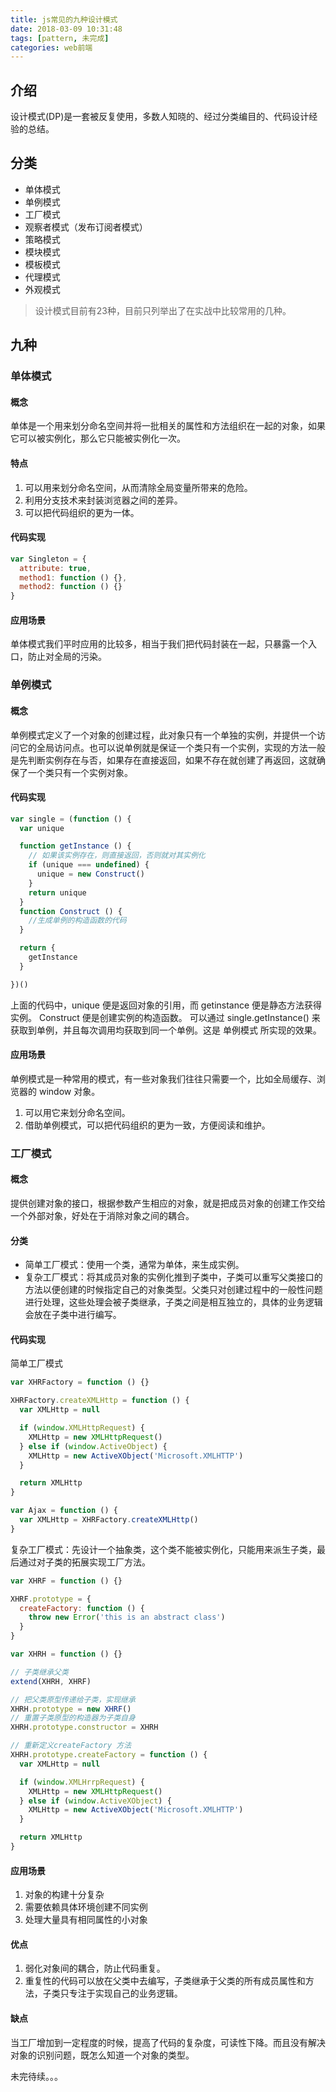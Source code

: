 ```yaml
---
title: js常见的九种设计模式
date: 2018-03-09 10:31:48
tags: [pattern, 未完成]
categories: web前端
---
```

## 介绍

设计模式(DP)是一套被反复使用，多数人知晓的、经过分类编目的、代码设计经验的总结。

## 分类

* 单体模式
* 单例模式
* 工厂模式
* 观察者模式（发布订阅者模式）
* 策略模式
* 模块模式
* 模板模式
* 代理模式
* 外观模式

> 设计模式目前有23种，目前只列举出了在实战中比较常用的几种。

## 九种

### 单体模式

#### 概念

单体是一个用来划分命名空间并将一批相关的属性和方法组织在一起的对象，如果它可以被实例化，那么它只能被实例化一次。

#### 特点

1. 可以用来划分命名空间，从而清除全局变量所带来的危险。
2. 利用分支技术来封装浏览器之间的差异。
3. 可以把代码组织的更为一体。

#### 代码实现

```js
var Singleton = {
  attribute: true,
  method1: function () {},
  method2: function () {}
}
```

#### 应用场景

单体模式我们平时应用的比较多，相当于我们把代码封装在一起，只暴露一个入口，防止对全局的污染。

### 单例模式

#### 概念

单例模式定义了一个对象的创建过程，此对象只有一个单独的实例，并提供一个访问它的全局访问点。也可以说单例就是保证一个类只有一个实例，实现的方法一般是先判断实例存在与否，如果存在直接返回，如果不存在就创建了再返回，这就确保了一个类只有一个实例对象。

#### 代码实现

```js
var single = (function () {
  var unique

  function getInstance () {
    // 如果该实例存在，则直接返回，否则就对其实例化
    if (unique === undefined) {
      unique = new Construct()
    }
    return unique
  }
  function Construct () {
    //生成单例的构造函数的代码
  }

  return {
    getInstance
  }

})()

```

上面的代码中，unique 便是返回对象的引用，而 getinstance 便是静态方法获得实例。 Construct 便是创建实例的构造函数。
可以通过 single.getInstance() 来获取到单例，并且每次调用均获取到同一个单例。这是 单例模式 所实现的效果。

#### 应用场景

单例模式是一种常用的模式，有一些对象我们往往只需要一个，比如全局缓存、浏览器的 window 对象。

1. 可以用它来划分命名空间。
2. 借助单例模式，可以把代码组织的更为一致，方便阅读和维护。

### 工厂模式

#### 概念

提供创建对象的接口，根据参数产生相应的对象，就是把成员对象的创建工作交给一个外部对象，好处在于消除对象之间的耦合。

#### 分类

* 简单工厂模式：使用一个类，通常为单体，来生成实例。
* 复杂工厂模式：将其成员对象的实例化推到子类中，子类可以重写父类接口的方法以便创建的时候指定自己的对象类型。父类只对创建过程中的一般性问题进行处理，这些处理会被子类继承，子类之间是相互独立的，具体的业务逻辑会放在子类中进行编写。

#### 代码实现

简单工厂模式

```js
var XHRFactory = function () {}

XHRFactory.createXMLHttp = function () {
  var XMLHttp = null

  if (window.XMLHttpRequest) {
    XMLHttp = new XMLHttpRequest()
  } else if (window.ActiveObject) {
    XMLHttp = new ActiveXObject('Microsoft.XMLHTTP')
  }

  return XMLHttp
}

var Ajax = function () {
  var XMLHttp = XHRFactory.createXMLHttp()
}
```

复杂工厂模式：先设计一个抽象类，这个类不能被实例化，只能用来派生子类，最后通过对子类的拓展实现工厂方法。

```js
var XHRF = function () {}

XHRF.prototype = {
  createFactory: function () {
    throw new Error('this is an abstract class')
  }
}

var XHRH = function () {}

// 子类继承父类
extend(XHRH, XHRF)

// 把父类原型传递给子类，实现继承
XHRH.prototype = new XHRF()
// 重置子类原型的构造器为子类自身
XHRH.prototype.constructor = XHRH

// 重新定义createFactory 方法
XHRH.prototype.createFactory = function () {
  var XMLHttp = null

  if (window.XMLHrrpRequest) {
    XMLHttp = new XMLHttpRequest()
  } else if (window.ActiveXObject) {
    XMLHttp = new ActiveXObject('Microsoft.XMLHTTP')
  }

  return XMLHttp
}

```

#### 应用场景

1. 对象的构建十分复杂
2. 需要依赖具体环境创建不同实例
3. 处理大量具有相同属性的小对象

#### 优点

1. 弱化对象间的耦合，防止代码重复。
2. 重复性的代码可以放在父类中去编写，子类继承于父类的所有成员属性和方法，子类只专注于实现自己的业务逻辑。

#### 缺点

当工厂增加到一定程度的时候，提高了代码的复杂度，可读性下降。而且没有解决对象的识别问题，既怎么知道一个对象的类型。

未完待续。。。
